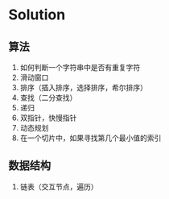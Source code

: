 # Solution
## 算法
1. 如何判断一个字符串中是否有重复字符
2. 滑动窗口
3. 排序（插入排序，选择排序，希尔排序）
4. 查找（二分查找）
5. 递归
6. 双指针，快慢指针
7. 动态规划
8. 在一个切片中，如果寻找第几个最小值的索引
## 数据结构
1. 链表（交互节点，遍历）